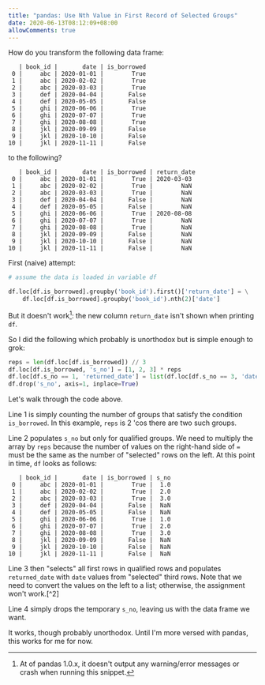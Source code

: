 ```yaml
---
title: "pandas: Use Nth Value in First Record of Selected Groups"
date: 2020-06-13T08:12:09+08:00
allowComments: true
---
```


How do you transform the following data frame:

```
   | book_id |       date | is_borrowed
 0 |     abc | 2020-01-01 |        True
 1 |     abc | 2020-02-02 |        True
 2 |     abc | 2020-03-03 |        True
 3 |     def | 2020-04-04 |       False
 4 |     def | 2020-05-05 |       False
 5 |     ghi | 2020-06-06 |        True
 6 |     ghi | 2020-07-07 |        True
 7 |     ghi | 2020-08-08 |        True
 8 |     jkl | 2020-09-09 |       False
 9 |     jkl | 2020-10-10 |       False
10 |     jkl | 2020-11-11 |       False
```

to the following?


```
   | book_id |       date | is_borrowed | return_date
 0 |     abc | 2020-01-01 |        True | 2020-03-03
 1 |     abc | 2020-02-02 |        True |        NaN
 2 |     abc | 2020-03-03 |        True |        NaN
 3 |     def | 2020-04-04 |       False |        NaN
 4 |     def | 2020-05-05 |       False |        NaN
 5 |     ghi | 2020-06-06 |        True | 2020-08-08
 6 |     ghi | 2020-07-07 |        True |        NaN
 7 |     ghi | 2020-08-08 |        True |        NaN
 8 |     jkl | 2020-09-09 |       False |        NaN
 9 |     jkl | 2020-10-10 |       False |        NaN
10 |     jkl | 2020-11-11 |       False |        NaN
```

First (naive) attempt:

```python {linenos=table}
# assume the data is loaded in variable df

df.loc[df.is_borrowed].groupby('book_id').first()['return_date'] = \
    df.loc[df.is_borrowed].groupby('book_id').nth(2)['date']
```

But it doesn't work[^1]: the new column `return_date` isn't shown when
printing `df`.

So I did the following which probably is unorthodox but is simple enough
to grok:

```python {linenos=table}
reps = len(df.loc[df.is_borrowed]) // 3
df.loc[df.is_borrowed, 's_no'] = [1, 2, 3] * reps
df.loc[df.s_no == 1, 'returned_date'] = list(df.loc[df.s_no == 3, 'date'])
df.drop('s_no', axis=1, inplace=True)
```

Let's walk through the code above.

Line 1 is simply counting the number of groups that satisfy the condition
`is_borrowed`. In this example, `reps` is 2 'cos there are two such
groups.

Line 2 populates `s_no` but only for qualified groups. We need to multiply
the array by `reps` because the number of values on the right-hand side of `=`
must be the same as the number of "selected" rows on the left. At this point in
time, `df` looks as follows:

```
   | book_id |       date | is_borrowed | s_no
 0 |     abc | 2020-01-01 |        True |  1.0
 1 |     abc | 2020-02-02 |        True |  2.0
 2 |     abc | 2020-03-03 |        True |  3.0
 3 |     def | 2020-04-04 |       False |  NaN
 4 |     def | 2020-05-05 |       False |  NaN
 5 |     ghi | 2020-06-06 |        True |  1.0
 6 |     ghi | 2020-07-07 |        True |  2.0
 7 |     ghi | 2020-08-08 |        True |  3.0
 8 |     jkl | 2020-09-09 |       False |  NaN
 9 |     jkl | 2020-10-10 |       False |  NaN
10 |     jkl | 2020-11-11 |       False |  NaN
```

Line 3 then "selects" all first rows in qualified rows and populates
`returned_date` with `date` values from "selected" third rows. Note that
we need to convert the values on the left to a list; otherwise, the
assignment won't work.[^2]

Line 4 simply drops the temporary `s_no`, leaving us with the data frame
we want.

It works, though probably unorthodox. Until I'm more versed with pandas,
this works for me for now.

[^1]: At of pandas 1.0.x, it doesn't output any warning/error messages or
      crash when running this snippet.
